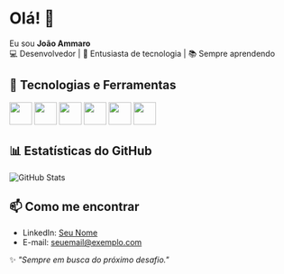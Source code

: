 # Olá! 👋

Eu sou **João Ammaro**  
💻 Desenvolvedor | 🚀 Entusiasta de tecnologia | 📚 Sempre aprendendo

## 🔧 Tecnologias e Ferramentas
<img src="https://cdn.jsdelivr.net/gh/devicons/devicon@latest/icons/java/java-original.svg" width="40" height="40"/>
<img src="https://cdn.jsdelivr.net/gh/devicons/devicon@latest/icons/spring/spring-original.svg" width="40" height="40"/>
<img src="https://cdn.jsdelivr.net/gh/devicons/devicon@latest/icons/mysql/mysql-original.svg" width="40" height="40"/>
<img src="https://cdn.jsdelivr.net/gh/devicons/devicon@latest/icons/postgresql/postgresql-original.svg" width="40" height="40"/>
<img src="https://cdn.jsdelivr.net/gh/devicons/devicon@latest/icons/postman/postman-original.svg" width="40" height="40"/>
<img src="https://cdn.jsdelivr.net/gh/devicons/devicon@latest/icons/swagger/swagger-original.svg" width="40" height="40"/>


## 📊 Estatísticas do GitHub
![GitHub Stats](https://github-readme-stats.vercel.app/api?username=SEU_USUARIO&show_icons=true&theme=dracula)

## 📫 Como me encontrar
- LinkedIn: [Seu Nome](https://linkedin.com/in/SEU_PERFIL)
- E-mail: seuemail@exemplo.com

✨ _"Sempre em busca do próximo desafio."_
